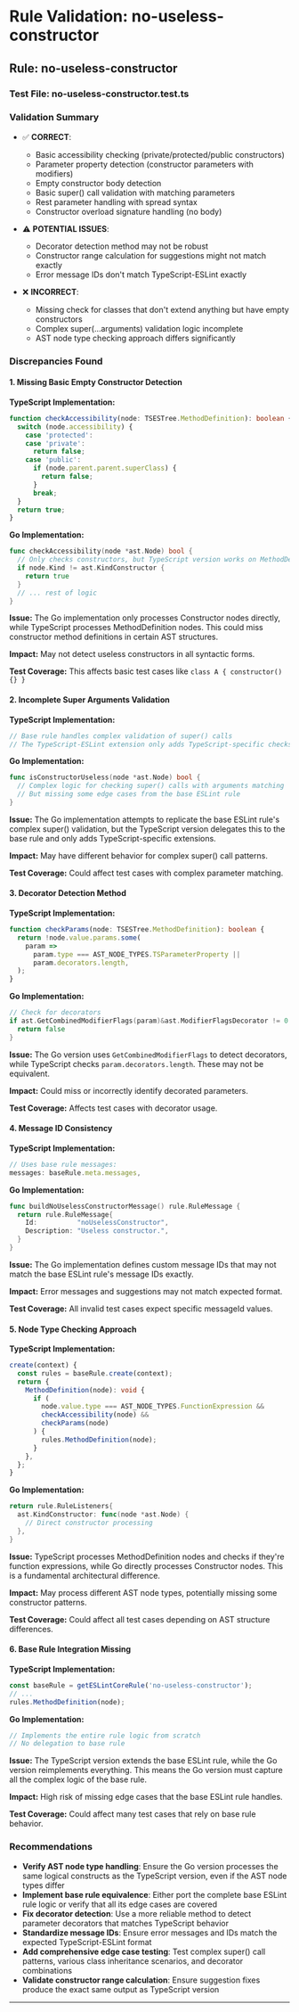 # Rule Validation: no-useless-constructor

## Rule: no-useless-constructor

### Test File: no-useless-constructor.test.ts

### Validation Summary
- ✅ **CORRECT**: 
  - Basic accessibility checking (private/protected/public constructors)
  - Parameter property detection (constructor parameters with modifiers)
  - Empty constructor body detection
  - Basic super() call validation with matching parameters
  - Rest parameter handling with spread syntax
  - Constructor overload signature handling (no body)

- ⚠️ **POTENTIAL ISSUES**: 
  - Decorator detection method may not be robust
  - Constructor range calculation for suggestions might not match exactly
  - Error message IDs don't match TypeScript-ESLint exactly

- ❌ **INCORRECT**: 
  - Missing check for classes that don't extend anything but have empty constructors
  - Complex super(...arguments) validation logic incomplete
  - AST node type checking approach differs significantly

### Discrepancies Found

#### 1. Missing Basic Empty Constructor Detection
**TypeScript Implementation:**
```typescript
function checkAccessibility(node: TSESTree.MethodDefinition): boolean {
  switch (node.accessibility) {
    case 'protected':
    case 'private':
      return false;
    case 'public':
      if (node.parent.parent.superClass) {
        return false;
      }
      break;
  }
  return true;
}
```

**Go Implementation:**
```go
func checkAccessibility(node *ast.Node) bool {
  // Only checks constructors, but TypeScript version works on MethodDefinition
  if node.Kind != ast.KindConstructor {
    return true
  }
  // ... rest of logic
}
```

**Issue:** The Go implementation only processes Constructor nodes directly, while TypeScript processes MethodDefinition nodes. This could miss constructor method definitions in certain AST structures.

**Impact:** May not detect useless constructors in all syntactic forms.

**Test Coverage:** This affects basic test cases like `class A { constructor() {} }`

#### 2. Incomplete Super Arguments Validation
**TypeScript Implementation:**
```typescript
// Base rule handles complex validation of super() calls
// The TypeScript-ESLint extension only adds TypeScript-specific checks
```

**Go Implementation:**
```go
func isConstructorUseless(node *ast.Node) bool {
  // Complex logic for checking super() calls with arguments matching
  // But missing some edge cases from the base ESLint rule
}
```

**Issue:** The Go implementation attempts to replicate the base ESLint rule's complex super() validation, but the TypeScript version delegates this to the base rule and only adds TypeScript-specific extensions.

**Impact:** May have different behavior for complex super() call patterns.

**Test Coverage:** Could affect test cases with complex parameter matching.

#### 3. Decorator Detection Method
**TypeScript Implementation:**
```typescript
function checkParams(node: TSESTree.MethodDefinition): boolean {
  return !node.value.params.some(
    param =>
      param.type === AST_NODE_TYPES.TSParameterProperty ||
      param.decorators.length,
  );
}
```

**Go Implementation:**
```go
// Check for decorators
if ast.GetCombinedModifierFlags(param)&ast.ModifierFlagsDecorator != 0 {
  return false
}
```

**Issue:** The Go version uses `GetCombinedModifierFlags` to detect decorators, while TypeScript checks `param.decorators.length`. These may not be equivalent.

**Impact:** Could miss or incorrectly identify decorated parameters.

**Test Coverage:** Affects test cases with decorator usage.

#### 4. Message ID Consistency
**TypeScript Implementation:**
```typescript
// Uses base rule messages:
messages: baseRule.meta.messages,
```

**Go Implementation:**
```go
func buildNoUselessConstructorMessage() rule.RuleMessage {
  return rule.RuleMessage{
    Id:          "noUselessConstructor",
    Description: "Useless constructor.",
  }
}
```

**Issue:** The Go implementation defines custom message IDs that may not match the base ESLint rule's message IDs exactly.

**Impact:** Error messages and suggestions may not match expected format.

**Test Coverage:** All invalid test cases expect specific messageId values.

#### 5. Node Type Checking Approach
**TypeScript Implementation:**
```typescript
create(context) {
  const rules = baseRule.create(context);
  return {
    MethodDefinition(node): void {
      if (
        node.value.type === AST_NODE_TYPES.FunctionExpression &&
        checkAccessibility(node) &&
        checkParams(node)
      ) {
        rules.MethodDefinition(node);
      }
    },
  };
}
```

**Go Implementation:**
```go
return rule.RuleListeners{
  ast.KindConstructor: func(node *ast.Node) {
    // Direct constructor processing
  },
}
```

**Issue:** TypeScript processes MethodDefinition nodes and checks if they're function expressions, while Go directly processes Constructor nodes. This is a fundamental architectural difference.

**Impact:** May process different AST node types, potentially missing some constructor patterns.

**Test Coverage:** Could affect all test cases depending on AST structure differences.

#### 6. Base Rule Integration Missing
**TypeScript Implementation:**
```typescript
const baseRule = getESLintCoreRule('no-useless-constructor');
// ... 
rules.MethodDefinition(node);
```

**Go Implementation:**
```go
// Implements the entire rule logic from scratch
// No delegation to base rule
```

**Issue:** The TypeScript version extends the base ESLint rule, while the Go version reimplements everything. This means the Go version must capture all the complex logic of the base rule.

**Impact:** High risk of missing edge cases that the base ESLint rule handles.

**Test Coverage:** Could affect many test cases that rely on base rule behavior.

### Recommendations
- **Verify AST node type handling**: Ensure the Go version processes the same logical constructs as the TypeScript version, even if the AST node types differ
- **Implement base rule equivalence**: Either port the complete base ESLint rule logic or verify that all its edge cases are covered
- **Fix decorator detection**: Use a more reliable method to detect parameter decorators that matches TypeScript behavior  
- **Standardize message IDs**: Ensure error messages and IDs match the expected TypeScript-ESLint format
- **Add comprehensive edge case testing**: Test complex super() call patterns, various class inheritance scenarios, and decorator combinations
- **Validate constructor range calculation**: Ensure suggestion fixes produce the exact same output as TypeScript version

---